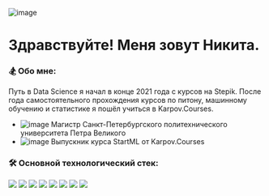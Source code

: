 ![image](https://user-images.githubusercontent.com/102920915/233815408-65d92971-5774-4266-a0d4-0a4debeb33d6.png)


# Здравствуйте! Меня зовут Никита.

### 🏂 Обо мне:
Путь в Data Science я начал в конце 2021 года с курсов на Stepik. После года самостоятельного прохождения курсов по питону, машинному обучению и статистике я пошёл учиться в Karpov.Courses.

- ![image](https://user-images.githubusercontent.com/102920915/233814355-633a7865-2880-41c2-8db8-17f1d0204cf4.png) Магистр Санкт-Петербургского политехнического университета Петра Великого
- ![image](https://user-images.githubusercontent.com/102920915/233814298-a07db498-0d27-434c-b68a-6fd7bba581f3.png) Выпускник курса StartML от Karpov.Courses

### 🛠 Основной технологический стек:
<img src="https://img.shields.io/badge/python-midnightblue?style=for-the-badge&logo=python&logoColor="/> <img src="https://img.shields.io/badge/pandas-midnightblue?style=for-the-badge&logo=pandas&logoColor="/> <img src="https://img.shields.io/badge/sklearn-midnightblue?style=for-the-badge&logo=scikitlearn&logoColor="/> <img src="https://img.shields.io/badge/seaborn-midnightblue?style=for-the-badge&logo=![image](https://user-images.githubusercontent.com/102920915/233813504-e06d5816-d166-4a4a-b788-e7a4540ac690.png)&logoColor="/> <img src="https://img.shields.io/badge/catboost-midnightblue?style=for-the-badge&logo=catboost&logoColor="/> <img src="https://img.shields.io/badge/pytorch-midnightblue?style=for-the-badge&logo=pytorch&logoColor="/> <img src="https://img.shields.io/badge/git-midnightblue?style=for-the-badge&logo=git&logoColor="/> <img src="https://img.shields.io/badge/fastapi-midnightblue?style=for-the-badge&logo=fastapi&logoColor="/>
